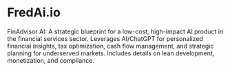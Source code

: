# FredAi.io
 FinAdvisor AI: A strategic blueprint for a low-cost, high-impact AI product in the financial services sector. Leverages AI/ChatGPT for personalized financial insights, tax optimization, cash flow management, and strategic planning for underserved markets. Includes details on lean development, monetization, and compliance.
